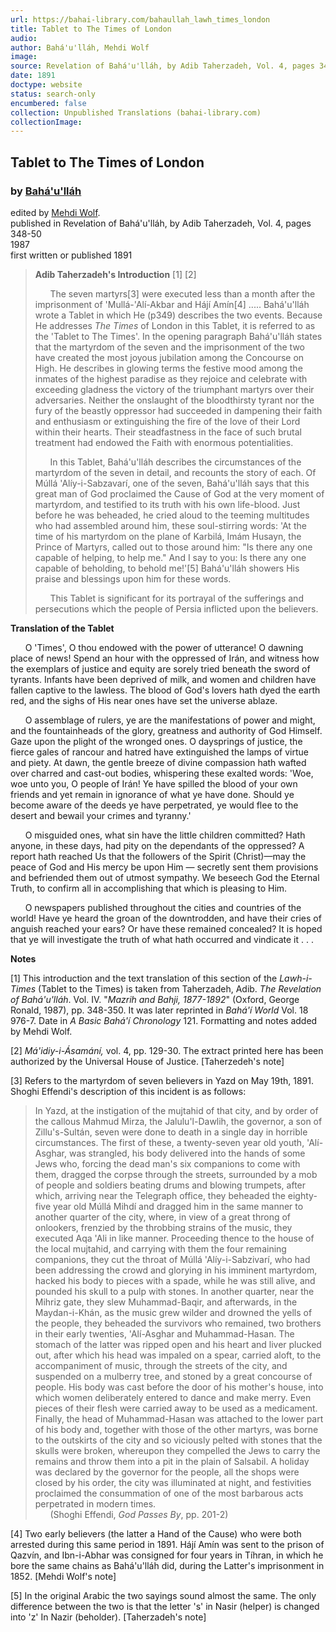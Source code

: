 ```yaml
---
url: https://bahai-library.com/bahaullah_lawh_times_london
title: Tablet to The Times of London
audio: 
author: Bahá'u'lláh, Mehdi Wolf
image: 
source: Revelation of Bahá'u'lláh, by Adib Taherzadeh, Vol. 4, pages 348-50
date: 1891
doctype: website
status: search-only
encumbered: false
collection: Unpublished Translations (bahai-library.com)
collectionImage: 
---
```



## Tablet to The Times of London

### by [Bahá'u'lláh](https://bahai-library.com/author/Bahá'u'lláh)

edited by [Mehdi Wolf](https://bahai-library.com/author/Mehdi%20Wolf).  
published in Revelation of Bahá'u'lláh, by Adib Taherzadeh, Vol. 4, pages 348-50  
1987  
first written or published 1891


> **Adib Taherzadeh's Introduction** \[1\] \[2\]  
>   
>       The seven martyrs\[3\] were executed less than a month after the imprisonment of 'Mullá-'Alí-Akbar and Hájí Amín\[4\] ..... Bahá'u'lláh wrote a Tablet in which He (p349) describes the two events. Because He addresses _The Times_ of London in this Tablet, it is referred to as the 'Tablet to The Times'. In the opening paragraph Bahá'u'lláh states that the martyrdom of the seven and the imprisonment of the two have created the most joyous jubilation among the Concourse on High. He describes in glowing terms the festive mood among the inmates of the highest paradise as they rejoice and celebrate with exceeding gladness the victory of the triumphant martyrs over their adversaries. Neither the onslaught of the bloodthirsty tyrant nor the fury of the beastly oppressor had succeeded in dampening their faith and enthusiasm or extinguishing the fire of the love of their Lord within their hearts. Their steadfastness in the face of such brutal treatment had endowed the Faith with enormous potentialities.
> 
>       In this Tablet, Bahá'u'lláh describes the circumstances of the martyrdom of the seven in detail, and recounts the story of each. Of Múllá 'Alíy-i-Sabzavarí, one of the seven, Bahá'u'lláh says that this great man of God proclaimed the Cause of God at the very moment of martyrdom, and testified to its truth with his own life-blood. Just before he was beheaded, he cried aloud to the teeming multitudes who had assembled around him, these soul-stirring words: 'At the time of his martyrdom on the plane of Karbilá, Imám Husayn, the Prince of Martyrs, called out to those around him: "Is there any one capable of helping, to help me." And I say to you: Is there any one capable of beholding, to behold me!'\[5\] Bahá'u'lláh showers His praise and blessings upon him for these words.
> 
>       This Tablet is significant for its portrayal of the sufferings and persecutions which the people of Persia inflicted upon the believers.

**Translation of the Tablet**  
  
      O 'Times', O thou endowed with the power of utterance! O dawning place of news! Spend an hour with the oppressed of Irán, and witness how the exemplars of justice and equity are sorely tried beneath the sword of tyrants. Infants have been deprived of milk, and women and children have fallen captive to the lawless. The blood of God's lovers hath dyed the earth red, and the sighs of His near ones have set the universe ablaze.

      O assemblage of rulers, ye are the manifestations of power and might, and the fountainheads of the glory, greatness and authority of God Himself. Gaze upon the plight of the wronged ones. O daysprings of justice, the fierce gales of rancour and hatred have extinguished the lamps of virtue and piety. At dawn, the gentle breeze of divine compassion hath wafted over charred and cast-out bodies, whispering these exalted words: 'Woe, woe unto you, O people of Irán! Ye have spilled the blood of your own friends and yet remain in ignorance of what ye have done. Should ye become aware of the deeds ye have perpetrated, ye would flee to the desert and bewail your crimes and tyranny.'

      O misguided ones, what sin have the little children committed? Hath anyone, in these days, had pity on the dependants of the oppressed? A report hath reached Us that the followers of the Spirit (Christ)—may the peace of God and His mercy be upon Him — secretly sent them provisions and befriended them out of utmost sympathy. We beseech God the Eternal Truth, to confirm all in accomplishing that which is pleasing to Him.

      O newspapers published throughout the cities and countries of the world! Have ye heard the groan of the downtrodden, and have their cries of anguish reached your ears? Or have these remained concealed? It is hoped that ye will investigate the truth of what hath occurred and vindicate it . . .

**Notes**

\[1\] This introduction and the text translation of this section of the _Lawh-i-Times_ (Tablet to the Times) is taken from Taherzadeh, Adib. _The Revelation of Bahá'u'lláh_. Vol. IV. "_Mazrih and Bahji, 1877-1892_" (Oxford, George Ronald, 1987), pp. 348-350. It was later reprinted in _Bahá'í World_ Vol. 18 976-7. Date in _A Basic Bahá'í Chronology_ 121\. Formatting and notes added by Mehdi Wolf.

\[2\] _Má'idiy-i-Ásamání,_ vol. 4, pp. 129-30. The extract printed here has been authorized by the Universal House of Justice. \[Taherzedeh's note\]

\[3\] Refers to the martyrdom of seven believers in Yazd on May 19th, 1891. Shoghi Effendi's description of this incident is as follows:

> In Yazd, at the instigation of the mujtahid of that city, and by order of the callous Mahmud Mirza, the Jalulu'l-Dawlih, the governor, a son of Zillu's-Sultán, seven were done to death in a single day in horrible circumstances. The first of these, a twenty-seven year old youth, 'Alí-Asghar, was strangled, his body delivered into the hands of some Jews who, forcing the dead man's six companions to come with them, dragged the corpse through the streets, surrounded by a mob of people and soldiers beating drums and blowing trumpets, after which, arriving near the Telegraph office, they beheaded the eighty-five year old Múllá Mihdí and dragged him in the same manner to another quarter of the city, where, in view of a great throng of onlookers, frenzied by the throbbing strains of the music, they executed Aqa 'Ali in like manner. Proceeding thence to the house of the local mujtahid, and carrying with them the four remaining companions, they cut the throat of Múllá 'Alíy-i-Sabzivarí, who had been addressing the crowd and glorying in his imminent martyrdom, hacked his body to pieces with a spade, while he was still alive, and pounded his skull to a pulp with stones. In another quarter, near the Mihriz gate, they slew Muhammad-Baqir, and afterwards, in the Maydan-i-Khán, as the music grew wilder and drowned the yells of the people, they beheaded the survivors who remained, two brothers in their early twenties, 'Alí-Asghar and Muhammad-Hasan. The stomach of the latter was ripped open and his heart and liver plucked out, after which his head was impaled on a spear, carried aloft, to the accompaniment of music, through the streets of the city, and suspended on a mulberry tree, and stoned by a great concourse of people. His body was cast before the door of his mother's house, into which women deliberately entered to dance and make merry. Even pieces of their flesh were carried away to be used as a medicament. Finally, the head of Muhammad-Hasan was attached to the lower part of his body and, together with those of the other martyrs, was borne to the outskirts of the city and so viciously pelted with stones that the skulls were broken, whereupon they compelled the Jews to carry the remains and throw them into a pit in the plain of Salsabil. A holiday was declared by the governor for the people, all the shops were closed by his order, the city was illuminated at night, and festivities proclaimed the consummation of one of the most barbarous acts perpetrated in modern times.  
>       (Shoghi Effendi, _God Passes By_, pp. 201-2)

\[4\] Two early believers (the latter a Hand of the Cause) who were both arrested during this same period in 1891. Hájí Amín was sent to the prison of Qazvín, and Ibn-i-Abhar was consigned for four years in Tíhran, in which he bore the same chains as Bahá'u'lláh did, during the Latter's imprisonment in 1852. \[Mehdi Wolf's note\]

\[5\] In the original Arabic the two sayings sound almost the same. The only difference between the two is that the letter 's' in Nasir (helper) is changed into 'z' In Nazir (beholder). \[Taherzadeh's note\]